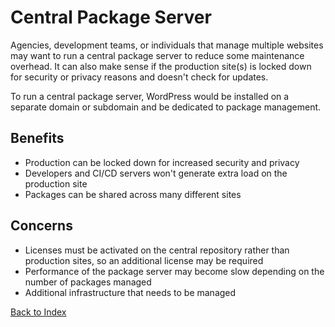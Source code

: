 # Central Package Server

Agencies, development teams, or individuals that manage multiple websites may want to run a central package server to reduce some maintenance overhead. It can also make sense if the production site(s) is locked down for security or privacy reasons and doesn't check for updates.

To run a central package server, WordPress would be installed on a separate domain or subdomain and be dedicated to package management.

## Benefits

* Production can be locked down for increased security and privacy
* Developers and CI/CD servers won't generate extra load on the production site
* Packages can be shared across many different sites

## Concerns

* Licenses must be activated on the central repository rather than production sites, so an additional license may be required
* Performance of the package server may become slow depending on the number of packages managed
* Additional infrastructure that needs to be managed

[Back to Index](../index.md)
